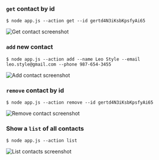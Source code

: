 ### `get` contact by id

```shell
$ node app.js --action get --id gertd4N3iKsbKpsfyAi65
```

<!-- https://ibb.co/NFXpPDn -->

![Get contact screenshot](https://i.ibb.co/mRmtwZF/get.jpg)

### `add` new contact

```shell
$ node app.js --action add --name Leo Style --email leo.style@gmail.com --phone 987-654-3455
```

<!-- https://ibb.co/zFrnBwb -->

![Add contact screenshot](https://i.ibb.co/m0GD27t/add.jpg)

### `remove` contact by id

```shell
$ node app.js --action remove --id gertd4N3iKsbKpsfyAi65
```

<!-- https://ibb.co/bbcd8DL -->

![Remove contact screenshot](https://i.ibb.co/WVmKYjF/remove.jpg)

### Show a `list` of all contacts

```shell
$ node app.js --action list
```

<!-- https://ibb.co/zZdLYrc -->

![List contacts screenshot](https://i.ibb.co/HqZMsVv/list.jpg)
